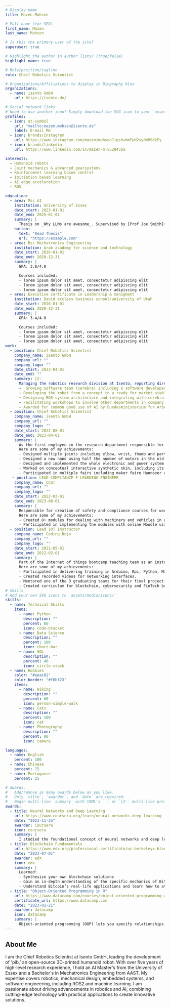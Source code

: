```yaml
---
# Display name
title: Mazen Mohsen

# Full name (for SEO)
first_name: Mazen
last_name: Mohsen

# Is this the primary user of the site?
superuser: true

# Highlight the author in author lists? (true/false)
highlight_name: true

# Role/position/tagline
role: Cheif Robotics Scientist

# Organizations/Affiliations to display in Biography blox
organizations:
  - name: isento GmbH
    url: https://isento.de/

# Social network links
# Need to use another icon? Simply download the SVG icon to your `assets/media/icons/` folder.
profiles:
  - icon: at-symbol
    url: "mailto:mazen.mohsen@isento.de"
    label: E-mail Me
  - icon: brands/instagram
    url: https://www.instagram.com/mazenimohsen?igsh=bmFpN2sydmM0d2Fy
  - icon: brands/linkedin
    url: https://www.linkedin.com/in/mazen-m-552845ba

interests:
  - Humanoid robots
  - Joint mechanics & advanced gearsystems
  - Reinforcment learning based control
  - Imitiation based learning
  - AI edge acceleration
  - ROS

education:
  - area: Msc AI
    institution: University of Essex
    date_start: 2023-01-01
    date_end: 2025-01-01
    summary: |
      Thesis on _Why LLMs are awesome_. Supervised by [Prof Joe Smith](https://example.com). Presented papers at 5 IEEE conferences with the contributions being published in 2 Springer journals.
    button:
      text: "Read Thesis"
      url: "https://example.com"
  - area: Bsc Mechatronics Engineering
    institution: Arab academy for science and technology
    date_start: 2016-01-01
    date_end: 2020-12-31
    summary: |
      GPA: 3.8/4.0

      Courses included:
      - lorem ipsum dolor sit amet, consectetur adipiscing elit
      - lorem ipsum dolor sit amet, consectetur adipiscing elit
      - lorem ipsum dolor sit amet, consectetur adipiscing elit
  - area: Executive certificate in Leadership & manigment
    institution: David eccless business school/university of Utah
    date_start: 2016-01-01
    date_end: 2020-12-31
    summary: |
      GPA: 3.4/4.0

      Courses included:
      - lorem ipsum dolor sit amet, consectetur adipiscing elit
      - lorem ipsum dolor sit amet, consectetur adipiscing elit
      - lorem ipsum dolor sit amet, consectetur adipiscing elit
work:
  - position: Chief Robotics Scientist
    company_name: isento GmbH
    company_url: ""
    company_logo: ""
    date_start: 2023-04-01
    date_end: ""
    summary: |2-
      Managing the robotics research division at Isento, reporting directly to CEO:
      -  Growing software team (cerebra) including 6 software developers to create a web application for interacting with the robot in addition to mentoring multiple interns
      - Developing the robot from a concept to a ready for market stable version
      - Designing ROS system architecture and integrating with cerebra application with CEO
      - Facilitating workshops to involve other departments in company in devolopment and decision making
      - Awarded for common good use of AI by Bundesministerium fur Arbeit in Berlin
  - position: Chief Robotics Scientist
    company_name: isento GmbH
    company_url: ""
    company_logo: ""
    date_start: 2022-08-01
    date_end: 2023-04-01
    summary: |
      As the first employee in the research department responsible for developing the first affordable humanoid robot; PIB, I had to create a solid base for the project to build upon
      Here are some of my achievements:
      - Designed multiple joints including elbow, wrist, thumb and partially neck.
      - Designed a new hand using half the number of motors in the old design thus reducing cost and power.
      - Designed and implemented the whole electronic and power system of the robot.
      - Worked on conceptual interactive synthetic skin, including its physical design, electronic chips and code for interfacing.
      - Participated in multiple fairs including maker faire Hannover and Dedacta
   - position: LEAD COMPLIANCE E-LEARNING ENGINEER
    company_name: CCST
    company_url: ""
    company_logo: ""
    date_start: 2022-03-01
    date_end: 2023-08-01
    summary: |
      Responsible for creation of safety and compliance courses for workers and personnel in factories
      Here are some of my achievements:
      - Created 8+ modules for dealing with machinery and vehicles in a safe way.
      - Participated in implementing the modules with online Moodle using AWS.
  - position: Lead IOT Instructor
    company_name: Coding Dojo
    company_url: ""
    company_logo: ""
    date_start: 2021-05-01
    date_end: 2022-02-01
    summary: |
      Part of the Internet of things bootcamp teaching team as an instructor.
      Here are some of my achievements:
      - Participated in delivering training in Arduino, Rpi, Python, Machine learning and AWS.
      - Created recorded videos for networking interfaces.
      - Mentored one of the 3 graduating teams for their final project: a smart city.
      - Created curriculum for blockchain, cybersecurity and FinTech bootcamps.
# Skills
# Add your own SVG icons to `assets/media/icons/`
skills:
  - name: Technical Skills
    items:
      - name: Python
        description: ""
        percent: 80
        icon: code-bracket
      - name: Data Science
        description: ""
        percent: 100
        icon: chart-bar
      - name: SQL
        description: ""
        percent: 40
        icon: circle-stack
  - name: Hobbies
    color: "#eeac02"
    color_border: "#f0bf23"
    items:
      - name: Hiking
        description: ""
        percent: 60
        icon: person-simple-walk
      - name: Cats
        description: ""
        percent: 100
        icon: cat
      - name: Photography
        description: ""
        percent: 80
        icon: camera

languages:
  - name: English
    percent: 100
  - name: Chinese
    percent: 75
  - name: Portuguese
    percent: 25

# Awards.
#   Add/remove as many awards below as you like.
#   Only `title`, `awarder`, and `date` are required.
#   Begin multi-line `summary` with YAML's `|` or `|2-` multi-line prefix and indent 2 spaces below.
awards:
  - title: Neural Networks and Deep Learning
    url: https://www.coursera.org/learn/neural-networks-deep-learning
    date: "2023-11-25"
    awarder: Coursera
    icon: coursera
    summary: |
      I studied the foundational concept of neural networks and deep learning. By the end, I was familiar with the significant technological trends driving the rise of deep learning; build, train, and apply fully connected deep neural networks; implement efficient (vectorized) neural networks; identify key parameters in a neural network’s architecture; and apply deep learning to your own applications.
  - title: Blockchain Fundamentals
    url: https://www.edx.org/professional-certificate/uc-berkeleyx-blockchain-fundamentals
    date: "2023-07-01"
    awarder: edX
    icon: edx
    summary: |
      Learned:
      - Synthesize your own blockchain solutions
      - Gain an in-depth understanding of the specific mechanics of Bitcoin
      - Understand Bitcoin’s real-life applications and learn how to attack and destroy Bitcoin, Ethereum, smart contracts and Dapps, and alternatives to Bitcoin’s Proof-of-Work consensus algorithm
  - title: "Object-Oriented Programming in R"
    url: https://www.datacamp.com/courses/object-oriented-programming-with-s3-and-r6-in-r
    certificate_url: https://www.datacamp.com
    date: "2023-01-21"
    awarder: datacamp
    icon: datacamp
    summary: |
      Object-oriented programming (OOP) lets you specify relationships between functions and the objects that they can act on, helping you manage complexity in your code. This is an intermediate level course, providing an introduction to OOP, using the S3 and R6 systems. S3 is a great day-to-day R programming tool that simplifies some of the functions that you write. R6 is especially useful for industry-specific analyses, working with web APIs, and building GUIs.
---
```


## About Me

I am the Chief Robotics Scientist at Isento GmbH, leading the development of 'pib,' an open-source 3D-printed humanoid robot. With over five years of high-level research experience, I hold an AI Master's from the University of Essex and a Bachelor's in Mechatronics Engineering from AAST. My expertise covers robotics, mechanical design, embedded systems, and software engineering, including ROS2 and machine learning. I am passionate about driving advancements in robotics and AI, combining cutting-edge technology with practical applications to create innovative solutions.
